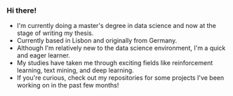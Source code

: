 ### Hi there!

- I'm currently doing a master's degree in data science and now at the stage of writing my thesis.
- Currently based in Lisbon and originally from Germany.
- Although I'm relatively new to the data science environment, I'm a quick and eager learner.
- My studies have taken me through exciting fields like reinforcement learning, text mining, and deep learning.
- If you're curious, check out my repositories for some  projects I've been working on in the past few months!

<!--
**jkickler/jkickler** is a ✨ _special_ ✨ repository because its `README.md` (this file) appears on your GitHub profile.

Here are some ideas to get you started:

- 🔭 I’m currently working on ...
- 🌱 I’m currently learning ...
- 👯 I’m looking to collaborate on ...
- 🤔 I’m looking for help with ...
- 💬 Ask me about ...
- 📫 How to reach me: ...
- 😄 Pronouns: ...
- ⚡ Fun fact: ...
-->
